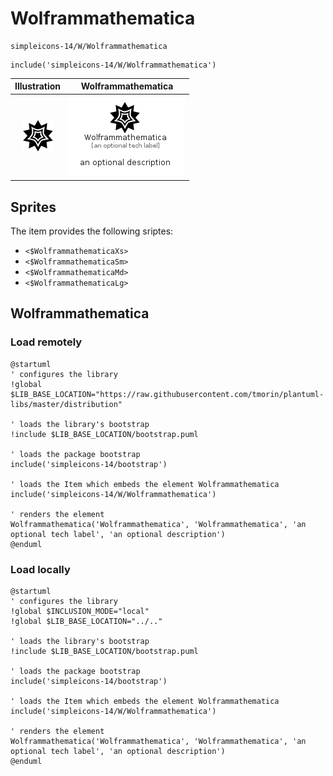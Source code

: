 # Wolframmathematica


```text
simpleicons-14/W/Wolframmathematica
```

```text
include('simpleicons-14/W/Wolframmathematica')
```



| Illustration | Wolframmathematica |
| :---: | :---: |
| ![illustration for Illustration](../../simpleicons-14/W/Wolframmathematica.png) | ![illustration for Wolframmathematica](../../simpleicons-14/W/Wolframmathematica.Local.png) |



## Sprites
The item provides the following sriptes:

- `<$WolframmathematicaXs>`
- `<$WolframmathematicaSm>`
- `<$WolframmathematicaMd>`
- `<$WolframmathematicaLg>`





## Wolframmathematica

### Load remotely
```plantuml
@startuml
' configures the library
!global $LIB_BASE_LOCATION="https://raw.githubusercontent.com/tmorin/plantuml-libs/master/distribution"

' loads the library's bootstrap
!include $LIB_BASE_LOCATION/bootstrap.puml

' loads the package bootstrap
include('simpleicons-14/bootstrap')

' loads the Item which embeds the element Wolframmathematica
include('simpleicons-14/W/Wolframmathematica')

' renders the element
Wolframmathematica('Wolframmathematica', 'Wolframmathematica', 'an optional tech label', 'an optional description')
@enduml
```

### Load locally
```plantuml
@startuml
' configures the library
!global $INCLUSION_MODE="local"
!global $LIB_BASE_LOCATION="../.."

' loads the library's bootstrap
!include $LIB_BASE_LOCATION/bootstrap.puml

' loads the package bootstrap
include('simpleicons-14/bootstrap')

' loads the Item which embeds the element Wolframmathematica
include('simpleicons-14/W/Wolframmathematica')

' renders the element
Wolframmathematica('Wolframmathematica', 'Wolframmathematica', 'an optional tech label', 'an optional description')
@enduml
```

